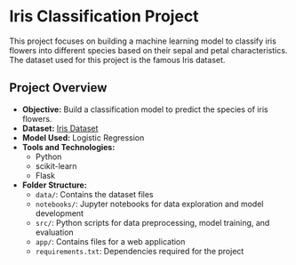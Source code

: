 # Iris Classification Project

This project focuses on building a machine learning model to classify iris flowers into different species based on their sepal and petal characteristics. The dataset used for this project is the famous Iris dataset.

## Project Overview

- **Objective:** Build a classification model to predict the species of iris flowers.
- **Dataset:** [Iris Dataset](https://archive.ics.uci.edu/ml/datasets/iris)
- **Model Used:** Logistic Regression
- **Tools and Technologies:**
  - Python
  - scikit-learn
  - Flask
- **Folder Structure:**
  - `data/`: Contains the dataset files
  - `notebooks/`: Jupyter notebooks for data exploration and model development
  - `src/`: Python scripts for data preprocessing, model training, and evaluation
  - `app/`:  Contains files for a web application
  - `requirements.txt`: Dependencies required for the project
